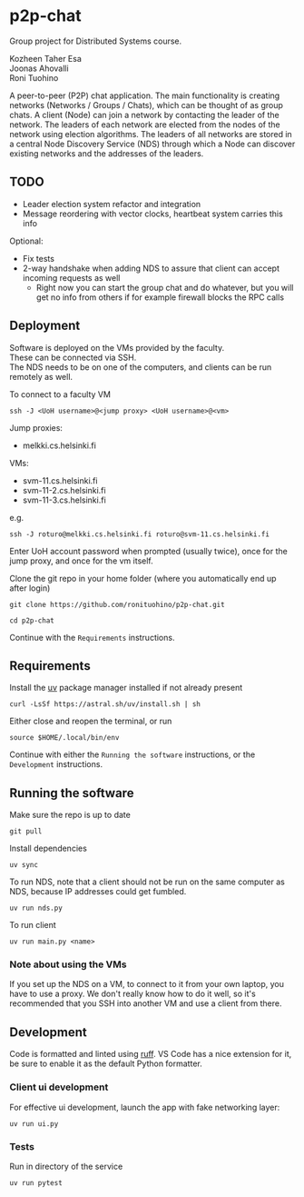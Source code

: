 # p2p-chat

Group project for Distributed Systems course.

Kozheen Taher Esa  
Joonas Ahovalli  
Roni Tuohino

A peer-to-peer (P2P) chat application. The main functionality is creating
networks (Networks / Groups / Chats), which can be thought of as group chats. A
client (Node) can join a network by contacting the leader of the network. The
leaders of each network are elected from the nodes of the network using election
algorithms. The leaders of all networks are stored in a central Node Discovery
Service (NDS) through which a Node can discover existing networks and the
addresses of the leaders.

## TODO

- Leader election system refactor and integration
- Message reordering with vector clocks, heartbeat system carries this info

Optional:

- Fix tests
- 2-way handshake when adding NDS to assure that client can accept incoming requests as well
  - Right now you can start the group chat and do whatever, but you will get no info from others if for example firewall blocks the RPC calls

## Deployment

Software is deployed on the VMs provided by the faculty.  
These can be connected via SSH.  
The NDS needs to be on one of the computers, and clients can be run remotely as
well.

To connect to a faculty VM

```
ssh -J <UoH username>@<jump proxy> <UoH username>@<vm>
```

Jump proxies:
- melkki.cs.helsinki.fi

VMs: 
- svm-11.cs.helsinki.fi
- svm-11-2.cs.helsinki.fi
- svm-11-3.cs.helsinki.fi

e.g.

```
ssh -J roturo@melkki.cs.helsinki.fi roturo@svm-11.cs.helsinki.fi
```

Enter UoH account password when prompted (usually twice), once for the jump
proxy, and once for the vm itself.

Clone the git repo in your home folder (where you automatically end up after
login)

```
git clone https://github.com/ronituohino/p2p-chat.git
```

```
cd p2p-chat
```

Continue with the `Requirements` instructions.

## Requirements

Install the [uv](https://docs.astral.sh/uv/) package manager installed if not
already present

```
curl -LsSf https://astral.sh/uv/install.sh | sh
```

Either close and reopen the terminal, or run

```
source $HOME/.local/bin/env
```

Continue with either the `Running the software` instructions, or the
`Development` instructions.

## Running the software

Make sure the repo is up to date

```
git pull
```

Install dependencies 

```
uv sync
```

To run NDS, note that a client should not be run on the same computer as NDS, because IP addresses could get fumbled.

```
uv run nds.py
```

To run client

```
uv run main.py <name>
```

### Note about using the VMs

If you set up the NDS on a VM, to connect to it from your own laptop, you have
to use a proxy. We don't really know how to do it well, so it's recommended that
you SSH into another VM and use a client from there.

## Development

Code is formatted and linted using [ruff](https://docs.astral.sh/ruff/). VS Code
has a nice extension for it, be sure to enable it as the default Python
formatter.

### Client ui development

For effective ui development, launch the app with fake networking layer:

```
uv run ui.py
```

### Tests

Run in directory of the service

```
uv run pytest
```
